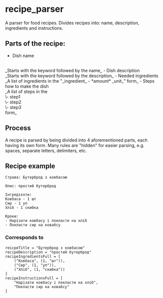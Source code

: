 # recipe_parser

A parser for food recipes. Divides recipes into: name, description, ingredients and instructions.

## Parts of the recipe:
- Dish name 
<br> 
_Starts with the keyword followed by the name_
- Dish description 
<br>
_Starts with the keyword followed by the description_
- Needed ingredients
<br>
_A list of ingredients in the "_ingredient_ - *amount* _unit_" form_
- Steps how to make the dish
<br>
_A list of steps in the <br> 
\- step1
<br>\- step2
<br>\- step3
<br> form_

## Process
A recipe is parsed by being divided into 4 aforementioned parts, each having its own form.
Many rules are "hidden" for easier parsing, e.g. spaces, separate letters, delimiters, etc.

## Recipe example
```
Страва: Бутерброд з ковбасою

Опис: простий бутерброд

Інгредієнти:
Ковбаса - 1 шт
Сир - 1 уп
Хліб - 1 скибка

Кроки:
- Нарізати ковбасу і покласти на хліб
- Покласти сир на ковабсу
```
### Corresponds to

```
reicpeTitle = "Бутерброд з ковбасою"
recipeDescription = "простий бутерброд"
recipeIngredientsFull = [
    ("Ковбаса", (1, "шт")),
    ("Сир", (1, "уп")),
    ("Хліб", (1, "скибка"))
]
recipeInstructionsFull = [
    "Нарізати ковбасу і покласти на хліб",
    "Покласти сир на ковабсу"
]
```